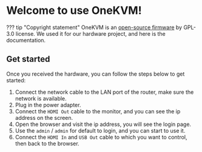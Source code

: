 # Welcome to use OneKVM!

??? tip "Copyright statement"
    OneKVM is an [open-source firmware](https://github.com/mofeng-git/One-KVM) by GPL-3.0 license. We used it for our hardware project, and here is the documentation.


## Get started

Once you received the hardware, you can follow the steps below to get started:

1. Connect the network cable to the LAN port of the router, make sure the network is available.
2. Plug in the power adapter.
3. Connect the `HDMI Out` cable to the monitor, and you can see the ip address on the screen.
4. Open the browser and visit the ip address, you will see the login page.
5. Use the `admin` / `admin` for default to login, and you can start to use it.
6. Connect the `HDMI In` and `USB Out` cable to which you want to control, then back to the browser.


